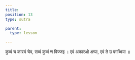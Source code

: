 ```yaml
---
title: 
position: 13
type: sutra

parent:
  type: lesson

---
```


कुव्वं च कारयं चेव, सव्वं कुव्वं ण विज्जइ ।
एवं अकारओ अप्पा, एवं ते उ पगब्भिया ॥